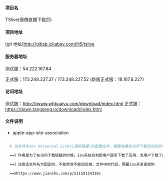 <!--
 * @Author: wangshengxian
 * @Date: 2020-04-14 13:43:21
 * @LastEditors: wangshengxian
 * @LastEditTime: 2021-02-02 11:02:32
 * @Desc:
-->

#### 项目名

TSlive(唐僧直播下载页)

#### 项目地址

[git 地址]http://gitlab.ickabay.com/H5/tslive

#### 服务器地址

测试服：54.222.167.84

正式服：173.248.227.37 / 173.248.227.52 (新版正式服：18.167.6.227)

#### 访问地址

测试服：http://twww.whkuaiyu.com/download/index.html
正式服：https://down.tangseng.io/download/index.html

#### 文件说明

- apple-app-site-association

```bash

  # 该文件为ios Universal Links(通用链接)的配置文件，需要放置在访问下载页对应的域名根目录下才能生效，

  ==》作用是为了在访问下载链接的时候，ios系统会判断用户是否下载了应用，当用户下载了应用，用户可以直接打开应用，没有下载的话，才会访问下载链接

  ==》注意该文件名为固定的，不能修改不能加后缀，文件中的代码，需要ios开发者提供

  ==》https://www.jianshu.com/p/5115d154338c

```
